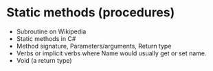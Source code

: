 # Static methods (procedures)
- Subroutine on Wikipedia
- Static methods in C\#
- Method signature, Parameters/arguments, Return type
- Verbs or implicit verbs where Name would usually get or set name.
- Void (a return type)
